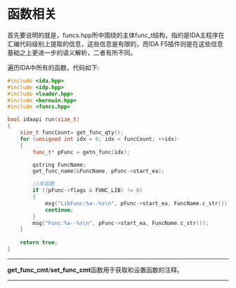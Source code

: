 # 函数相关

首先要说明的就是，funcs.hpp所中围绕的主体func_t结构，指的是IDA主程序在汇编代码级别上提取的信息，这些信息是有限的，而IDA F5插件则是在这些信息基础之上更进一步的语义解析，二者有所不同。



遍历IDA中所有的函数，代码如下:

```c++
#include <ida.hpp>
#include <idp.hpp>
#include <loader.hpp>
#include <kernwin.hpp>
#include <funcs.hpp>

bool idaapi run(size_t)
{
	size_t funcCount= get_func_qty();
	for (unsigned int idx = 0; idx < funcCount; ++idx)
	{
		func_t* pFunc = getn_func(idx);

		qstring FuncName;
		get_func_name(&FuncName, pFunc->start_ea);

		//库函数
		if ((pFunc->flags & FUNC_LIB) != 0)
		{
			msg("LibFunc:%a--%s\n", pFunc->start_ea, FuncName.c_str());
			continue;
		}
		msg("Func:%a--%s\n", pFunc->start_ea, FuncName.c_str());
	}
	
	return true;
}
```

------

**get_func_cmt**/**set_func_cmt**函数用于获取和设置函数的注释。

------

